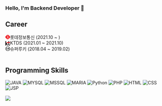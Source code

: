 ### Hello, I'm Backend Developer 👋
## Career
<img style="margin: 3px 0 0 0 ; float:left; width: 15px; height: 14px; max-width: 100%;" src="./img/lotte.png"> 롯데정보통신 (2021.10 ~ ) <br>
<img style="margin: 3px 0 0 0 ; float:left; width: 15px; height: 14px; max-width: 100%;" src="./img/kt.png"> KTDS (2021.01 ~ 2021.10) <br>
<img style="margin: 3px 0 0 0 ; float:left; width: 15px; height: 14px; max-width: 100%;" src="./img/superookie.png"> 슈퍼루키 (2018.04 ~ 2019.02) <br>
<br>
## Programming Skills
![JAVA](https://img.shields.io/badge/JAVA-000B1D?style=for-the-badge&logo=JAVA&logoColor=white)
![MYSQL](https://img.shields.io/badge/MYSQL-4479A1?style=for-the-badge&logo=MySQL&logoColor=white)
![MSSQL](https://img.shields.io/badge/MSSQL-003B57?style=for-the-badge&logo=SQLite&logoColor=white)
![MARIA](https://img.shields.io/badge/MARIA-003545?style=for-the-badge&logo=MARIADB&logoColor=white)
![Python](https://img.shields.io/badge/Python-1D9FD7?style=for-the-badge&logo=Python&logoColor=white)
![PHP](https://img.shields.io/badge/PHP-777BB4?style=for-the-badge&logo=PHP&logoColor=white)
![HTML](https://img.shields.io/badge/HTML5-E34F26?style=for-the-badge&logo=HTML5&logoColor=white)
![CSS](https://img.shields.io/badge/CSS3-1572B6?style=for-the-badge&logo=CSS3&logoColor=white)
![JSP](https://img.shields.io/badge/JS-F7DF1E?style=for-the-badge&logo=JSS&logoColor=white)

<a href="https://github.com/imysh578"><img align="center" style="height:200px; " src="https://github-readme-stats.vercel.app/api/top-langs/?username=twoah&layout=compact&theme=nord&hide_border=true" /></a> 
<!--
**twoah/twoah** is a ✨ _special_ ✨ repository because its `README.md` (this file) appears on your GitHub profile.

Here are some ideas to get you started:

- 🔭 I’m currently working on ...
- 🌱 I’m currently learning ...
- 👯 I’m looking to collaborate on ...
- 🤔 I’m looking for help with ...
- 💬 Ask me about ...
- 📫 How to reach me: ...
- 😄 Pronouns: ...
- ⚡ Fun fact: ...
-->
